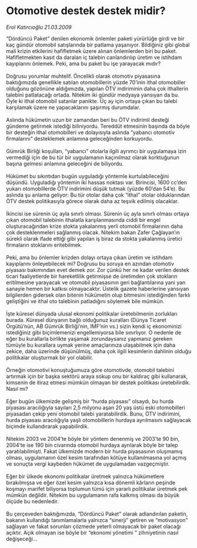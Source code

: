# Otomotive destek destek midir?

*Erol Katırcıoğlu 21.03.2009*

<div class="taraf_structure_2col_1zq">
<div class="margen_n">



 <p>“Dördüncü Paket” denilen ekonomik önlemler paketi yürürlüğe girdi ve bir kaç gündür otomobil satışlarında bir patlama yaşanıyor. Bildiğiniz gibi global mali krizin etkilerini hafifletmek üzere alınan önlemlerden biri bu paket. Hafifletmekten kasıt da daralan iç talebin canlandırılıp üretim ve istihdam kayıplarını önlemek. Peki, ama bu paket bu işe yarayacak mıdır? <br/><br/>Doğrusu yorumlar muhtelif. Öncelikli olarak otomotiv piyasasına baktığımızda genellikle satılan otomobillerin yüzde 70’inin ithal otomobiller olduğunu gözönüne aldığımızda, yapılan ÖTV indiriminin daha çok ithallerin talebini patlatacağı ortada. Nitekim iki gündür medyaya yansıyan da bu. Öyle ki ithal otomobil satanlar panikte. Üç ay için ortaya çıkan bu talebi karşılamak üzere ne yapacaklarını şaşırmış durumdalar. <br/><br/>Aslında hükümetin uzun bir zamandan beri bu ÖTV indirimli desteği gündeme getirmek istediği biliniyordu. Tereddüt etmesinin başında da böyle bir desteğin ithal otomobilleri ve dolayısıyla aslında “yabancı otomotiv firmalarını” desteklemek anlamına geleceğinden korkuyordu. <br/><br/>Gümrük Birliği koşulları, “yabancı” otolarla ilgili ayrımcı bir uygulamaya izin vermediği için de bu tür bir uygulamanın kaçınılmaz olarak korktuğunun başına gelmesi anlamına geleceğini de biliyordu. <br/><br/>Hükümet bu sıkıntıdan bugün uyguladığı yöntemle kurtulabileceğini düşündü. Uyguladığı yöntemin iki hassas noktası var. Birincisi, 1600 cc’den yukarı otomobillerde ÖTV indirimini düşük tutmak (yüzde 60’dan 54’e). Bu aslında şu anlama geliyor: Bu tür otolar daha çok “ithal” otolar olduklarından ÖTV destek politikasıyla görece olarak daha az teşvik edilmiş olacaklar. <br/><br/>İkincisi ise sürenin üç ayla sınırlı olması. Sürenin üç ayla sınırlı olması ortaya çıkan otomobil talebinin ithalatla karşılanmasında ciddi bir engel oluşturacağından krize stokta yakalanmış yerli otomobil firmalarının daha çok desteklenmeleri sağlanmış olacak. Nitekim bakan Zafer Çağlayan’ın sürekli olarak ifade ettiği gibi yapılan iş biraz da stokta yakalanmış üretici firmaların stoklarını eritebilmek. <br/><br/>Peki, ama bu önlemler krizden dolayı ortaya çıkan üretim ve istihdam kayıplarını önleyebilecek mi? Doğrusu bu soruya en azından otomotiv piyasası bakımından evet demek zor. Zor çünkü her ne kadar verilen destek ticari faaliyetlerde bir hareketlilik getirmişse de üretimden çok stokların eritilmesine yarayacak ve otomobil piyasasının geri bağlantılarına yani yan sanayie hemen bir katkısı olmayacaktır. Üstelik gazete haberlerine yansıyan bilgilerden gidersek olan bitenin hükümetin olup bitmesini istediğinden farklı geliştiğini ve ithal oto talebinin patladığını söylemek bile mümkün. <br/><br/>İşte küresel dünyada ulusal ekonomi politikalar üretebilmenin zorlukları burada. Küresel dünyanın bağlı olduğunuz kuralları (Dünya Ticaret Örgütü’nün, AB Gümrük Birliği’nin, IMF’nin vs.) sizin kendi iç ekonominizi istediğiniz gibi biçimlemenizi engellemiyorsa bile sınırlıyor. O nedenle de eğer bu kurallarla birlikte yaşamak zorundaysanız yapmanız gereken tümüyle bu kurallara uymak yerine amaçlarınıza ulaşabilmek için daha zekice, daha üzerinde düşünülmüş, daha çok ilgili kesimlerin dahlinin olduğu politikalar oluşturmak bir yol olabilir. <br/><br/>Örneğin otomotivi konuştuğumuza göre otomotivde, otomobil talebini artırmak için bir başka sektörü araya sokup onu bir kaldıraç gibi kullanarak, kimsenin de itiraz etmesi mümkün olmayan bir destek politikası üretebilirdik. Nasıl mı? <br/><br/>Eğer bugün ülkemizde gelişmiş bir “hurda piyasası” olsaydı, bu hurda piyasası aracılığıyla sayıları 2,5 milyonu aşan 20 yaş üstü eski otomobilleri piyasadan çekip yeni otomobil talebi yaratabilirdik. Bunu, ÖTV indirimini, hurda piyasası aracılığıyla yaşlı otomobillerin hurdaya ayrılmasını sağlayacak biçimde kullandırarak yapabilirdik. <br/><br/>Nitekim 2003 ve 2004’te böyle bir yöntem denenmiş ve 2003’te 90 bin, 2004’te ise 190 bin civarında otomobil hurdaya ayrılarak böyle bir talep yaratılabilmişti. Fakat ülkemizde modern bir hurda piyasasının oluşmamış olması, uygulamanın özel kesim tarafından kötüye kullanılmasına yol açmış ve sonuçta vergi kaybeden hükümet de uygulamadan vazgeçmiştir. <br/><br/>Eğer bir ülkede ekonomi politikalar üretmek yalnızca hükümetlere bırakılmışsa ve eğer özel kesim yalnızca kısa dönemli kârların peşinde koşmayı marifet biliyorsa toplumun tümü için yararlı politikalar üretmek pek mümkün değildir. Nitekim bu uygulamanın rafa kalkmış olması da büyük ölçüde bu nedenledir. <br/><br/>Bu çerçeveden baktığımızda, “Dördüncü Paket” olarak adlandırılan paketin, bakanın kullandığı tanımlamalarla yalnızca “sinerji” getiren ve “motivasyon” sağlayan ve fakat sorunları çözmede yeterli olmayacak bir paket olacağı açıktır. Açık olmayan ise böyle bir “ekonomi yönetimi ” zihniyetinin nasıl değişeceği...</p>
<br/>
<br/>
<br/>



<br/>


<div id="taraf_not">
</div>

</div>


</div>

